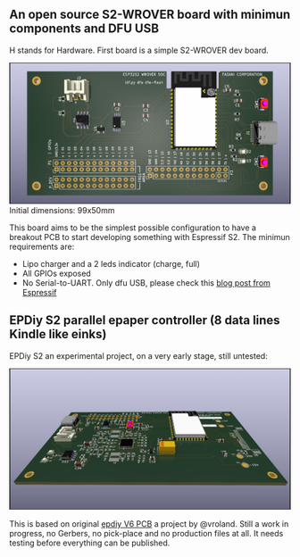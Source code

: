 ## An open source S2-WROVER board with minimun components and DFU USB

H stands for Hardware. First board is a simple S2-WROVER dev board.

![PCB preview](components/imgs/S2-Wrover-dev-pcb.jpg)
Initial dimensions:
99x50mm


This board aims to be the simplest possible configuration to have a breakout PCB to start developing something with Espressif S2.
The minimun requirements are:

- Lipo charger and a 2 leds indicator (charge, full)
- All GPIOs exposed
- No Serial-to-UART. Only dfu USB, please check this [blog post from Espressif](https://blog.espressif.com/dfu-using-the-native-usb-on-esp32-s2-for-flashing-the-firmware-b2c4af3335f1)


## EPDiy S2 parallel epaper controller (8 data lines Kindle like einks)

EPDiy S2 an experimental project, on a very early stage, still untested:

![EPDiy preview](components/imgs/S2.epdiy_v1-pcb.jpg)

This is based on original [epdiy V6 PCB](https://github.com/vroland/epdiy/tree/master/hardware/epaper-breakout) a project by @vroland.
Still a work in progress, no Gerbers, no pick-place and no production files at all. It needs testing before everything can be published.
